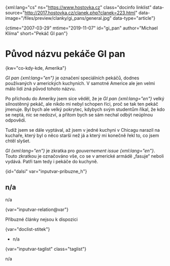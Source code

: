
{xml:lang="cs" ns="https://www.hostovka.cz" class="docinfo linklist" data-source="http://2017.hostovka.cz/clanek.php?clanek=223.html" data-image="/files/preview/clanky/gi_pans/general.jpg" data-type="article"}

{ctime="2007-03-29" mtime="2019-11-07" id="gi_pan" author="Michael Klíma" short="Pekáč GI pan"}

# Původ názvu pekáče GI pan

<!-- generated attribute kw by user_updatekw.sh on 2020-07-05, do not edit -->

{kw="co-kdy-kde, Amerika"}

_GI pan {xml:lang="en"}_ je označení speciálních pekáčů, dodnes používaných v amerických kuchyních. V samotné Americe ale jen velmi málo lidí zná původ tohoto názvu.

Po příchodu do Ameriky jsem sice věděl, že je _GI pan {xml:lang="en"}_ velký silnostěnný pekáč, ale nikdo mi nebyl schopen říci, proč se tak ten pekáč jmenuje. Byl bych ale velký pokrytec, kdybych svým studentům říkal, že kdo se neptá, nic se nedozví, a přitom bych se sám nechal odbýt neúplnou odpovědí.

Tudíž jsem se dále vyptával, až jsem v jedné kuchyni v Chicagu narazil na kuchaře, který byl o něco starší než já a který mi konečně řekl to, co jsem chtěl slyšet.

_GI {xml:lang="en"}_ je zkratka pro _gouvernement issue {xml:lang="en"}_. Touto zkratkou je označováno vše, co se v americké armádě „fasuje“ neboli vydává. Patři tam tedy i pekáče do kuchyně.

{id="dalsi" var="inputvar-pribuzne_h"}

## n/a

n/a

{var="inputvar-relation@var"}

Příbuzné články nejsou k dispozici

{var="doclist-stitek"}

  * n/a

{var="inputvar-taglist" class="taglist"}

n/a

